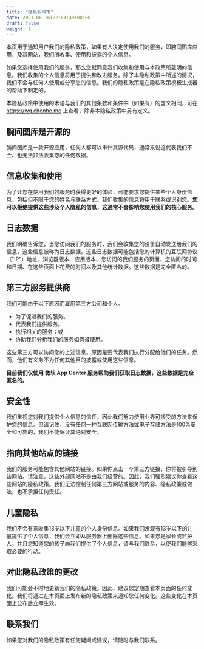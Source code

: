 ```yaml
---
title: "隐私权政策"
date: 2021-08-16T22:03:49+08:00
draft: false
weight: 1
---
```


本页用于通知用户我们的隐私政策，如果有人决定使用我们的服务，即腕间图库应用，及其网站，我们所收集、使用和披露的个人信息。

如果您选择使用我们的服务，那么您就同意我们收集和使用与本政策所载明的信息。我们收集的个人信息将用于提供和改进服务。除了本隐私政策中所述的情况，我们不会与任何人使用或分享您的信息。我们的隐私政策是在隐私政策模板生成器的帮助下制定的。

本隐私政策中使用的术语与我们的其他条款和条件中（如果有）的含义相同，可在 https://wg.chenhe.me 上查看，除非本隐私政策中另有定义。

## 腕间图库是开源的

腕间图库是一款开源应用，任何人都可以审计其源代码，通常来说这代表我们不会、也无法非法收集您的任何数据。

## 信息收集和使用

为了让您在使用我们的服务时获得更好的体验，可能要求您提供某些个人身份信息，包括但不限于您的姓名与联系方式。我们收集的信息将用于联系或识别您。**您可以拒绝提供这些涉及个人隐私的信息，这通常不会影响您使用我们的核心服务。**

## 日志数据

我们明确告诉您，当您访问我们的服务时，我们会收集您的设备自动发送给我们的信息，这些信息被称为日志数据。这些日志数据可能包括您的计算机的互联网协议（"IP"）地址、浏览器版本、应用版本、您访问的我们服务的页面、您访问的时间和日期、在这些页面上花费的时间以及其他统计数据。这些数据是完全匿名的。

## 第三方服务提供商

我们可能由于以下原因而雇用第三方公司和个人。

- 为了促进我们的服务。
- 代表我们提供服务。
- 执行相关的服务；或
- 协助我们分析我们的服务如何被使用。

这些第三方可以访问您的上述信息。原因是要代表我们执行分配给他们的任务。然而，他们有义务不为任何其他目的披露或使用这些信息。

**目前我们仅使用 微软 App Center 服务帮助我们获取日志数据，这些数据是完全匿名的。**

## 安全性

我们重视您对我们提供个人信息的信任，因此我们努力使用业界可接受的方法来保护您的信息。但请记住，没有任何一种互联网传输方法或电子存储方法是100%安全和可靠的，我们不能保证其绝对安全。

## 指向其他站点的链接

我们的服务可能包含其他网站的链接。如果你点击一个第三方链接，你将被引导到该网站。请注意，这些外部网站不是由我们经营的。因此，我们强烈建议你查看这些网站的隐私政策。我们无法控制任何第三方网站或服务的内容、隐私政策或做法，也不承担任何责任。

## 儿童隐私

我们不会有意收集13岁以下儿童的个人身份信息。如果我们发现有13岁以下的儿童提供了个人信息，我们会立即从服务器上删除这些信息。如果您是家长或监护人，并且您知道您的孩子向我们提供了个人信息，请与我们联系，以便我们能够采取必要的行动。

## 对此隐私政策的更改

我们可能会不时地更新我们的隐私政策。因此，建议您定期查看本页面的任何变化。我们将通过在本页面上发布新的隐私政策来通知您任何变化。这些变化在本页面上公布后立即生效。

## 联系我们

如果您对我们的隐私政策有任何疑问或建议，请随时与我们联系。

